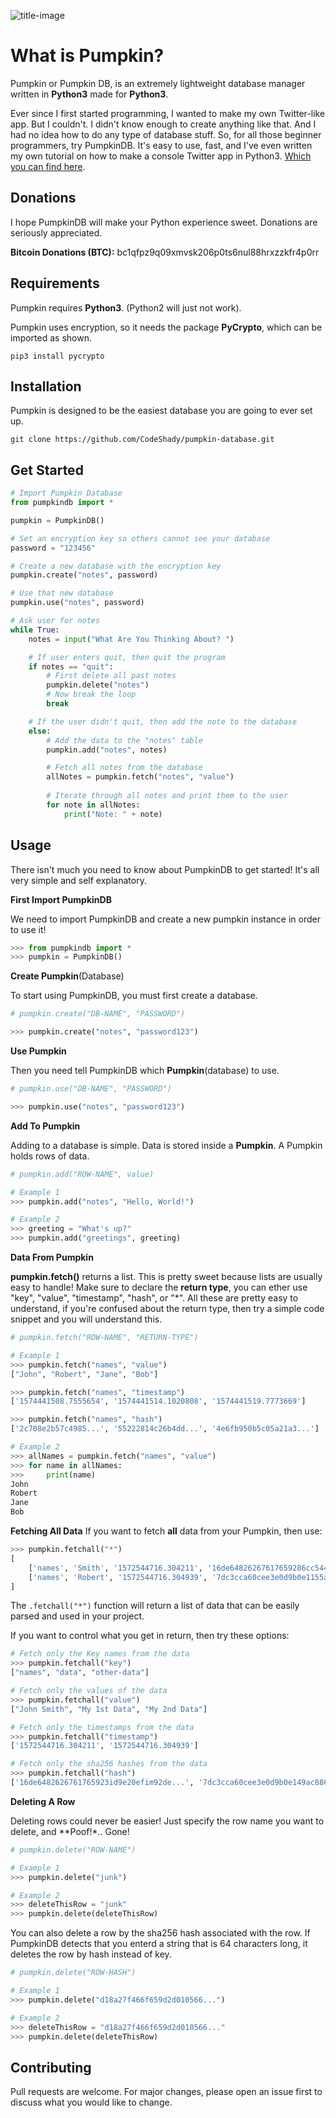 
![title-image](https://i.imgur.com/lQ3xHv6.png)

# What is Pumpkin?
Pumpkin or Pumpkin DB, is an extremely lightweight database manager written in **Python3** made for **Python3**.

Ever since I first started programming, I wanted to make my own Twitter-like app. But I couldn't. I didn't know enough to create anything like that. And I had no idea how to do any type of database stuff. So, for all those beginner programmers, try PumpkinDB. It's easy to use, fast, and I've even written my own tutorial on how to make a console Twitter app in Python3. [Which you can find here](https://www.codeshady.com/how-to-make-a-twitter-app-with-python-pumpkindb/).

## Donations
I hope PumpkinDB will make your Python experience sweet. Donations are seriously appreciated.

**Bitcoin Donations (BTC):** bc1qfpz9q09xmvsk206p0ts6nul88hrxzzkfr4p0rr

## Requirements
Pumpkin requires **Python3**. (Python2 will just not work).

Pumpkin uses encryption, so it needs the package **PyCrypto**, which can be imported as shown.
```shell
pip3 install pycrypto
```

## Installation

Pumpkin is designed to be the easiest database you are going to ever set up.

```shell
git clone https://github.com/CodeShady/pumpkin-database.git
```

## Get Started

```python
# Import Pumpkin Database
from pumpkindb import *

pumpkin = PumpkinDB()

# Set an encryption key so others cannot see your database
password = "123456"

# Create a new database with the encryption key
pumpkin.create("notes", password)

# Use that new database
pumpkin.use("notes", password)

# Ask user for notes
while True:
	notes = input("What Are You Thinking About? ")

	# If user enters quit, then quit the program
	if notes == "quit":
		# First delete all past notes
		pumpkin.delete("notes")
		# Now break the loop
		break

	# If the user didn't quit, then add the note to the database
	else:
		# Add the data to the "notes" table
		pumpkin.add("notes", notes)

		# Fetch all notes from the database
		allNotes = pumpkin.fetch("notes", "value")
		
		# Iterate through all notes and print them to the user
		for note in allNotes:
			print("Note: " + note)

```

## Usage

There isn't much you need to know about PumpkinDB to get started! It's all very simple and self explanatory.

**First Import PumpkinDB**

We need to import PumpkinDB and create a new pumpkin instance in order to use it!
```python
>>> from pumpkindb import *
>>> pumpkin = PumpkinDB()
```

**Create Pumpkin**(Database)

To start using PumpkinDB, you must first create a database.
```python
# pumpkin.create("DB-NAME", "PASSWORD")

>>> pumpkin.create("notes", "password123")
```

**Use Pumpkin**

Then you need tell PumpkinDB which **Pumpkin**(database) to use. 
```python
# pumpkin.use("DB-NAME", "PASSWORD")

>>> pumpkin.use("notes", "password123") 
```

**Add To Pumpkin**

Adding to a database is simple. Data is stored inside a **Pumpkin**. A Pumpkin holds rows of data.
```python
# pumpkin.add("ROW-NAME", value)

# Example 1
>>> pumpkin.add("notes", "Hello, World!")

# Example 2
>>> greeting = "What's up?"
>>> pumpkin.add("greetings", greeting)
```

**Data From Pumpkin**

**pumpkin.fetch()** returns a list. This is pretty sweet because lists are usually easy to handle! Make sure to declare the **return type**, you can ether use "key", "value", "timestamp", "hash", or "*". All these are pretty easy to understand, if you're confused about the return type, then try a simple code snippet and you will understand this.
```python
# pumpkin.fetch("ROW-NAME", "RETURN-TYPE")

# Example 1
>>> pumpkin.fetch("names", "value")
["John", "Robert", "Jane", "Bob"]

>>> pumpkin.fetch("names", "timestamp")
['1574441508.7555654', '1574441514.1020808', '1574441519.7773669']

>>> pumpkin.fetch("names", "hash")
['2c708e2b57c4985...', '55222814c26b4dd...', '4e6fb950b5c05a21a3...']

# Example 2
>>> allNames = pumpkin.fetch("names", "value")
>>> for name in allNames:
>>>		print(name)
John
Robert
Jane
Bob
```

**Fetching All Data**
If you want to fetch **all** data from your Pumpkin, then use: 
```python
>>> pumpkin.fetchall("*")
[
	['names', 'Smith', '1572544716.304211', '16de64826267617659286cc544a4a49ac8825a5965879e20c684591e678317bc'],
	['names', 'Robert', '1572544716.304939', '7dc3cca60cee3e0d9b0e1155a39d7d78ff1748fb85c9bc3525cc192cd62c82b1']
]
```
The ```.fetchall("*")``` function will return a list of data that can be easily parsed and used in your project.

If you want to control what you get in return, then try these options:
```python
# Fetch only the Key names from the data
>>> pumpkin.fetchall("key")
["names", "data", "other-data"]
```

```python
# Fetch only the values of the data
>>> pumpkin.fetchall("value")
["John Smith", "My 1st Data", "My 2nd Data"]
```
```python
# Fetch only the timestamps from the data
>>> pumpkin.fetchall("timestamp")
['1572544716.304211', '1572544716.304939']
```
```python
# Fetch only the sha256 hashes from the data
>>> pumpkin.fetchall("hash")
['16de6482626761765923id9e20efim92de...', '7dc3cca60cee3e0d9b0e149ac88678317bc...']
```

**Deleting A Row**


Deleting rows could never be easier! Just specify the row name you want to delete, and **Poof!*.. Gone!
```python
# pumpkin.delete("ROW-NAME")

# Example 1
>>> pumpkin.delete("junk")

# Example 2
>>> deleteThisRow = "junk"
>>> pumpkin.delete(deleteThisRow)
```

You can also delete a row by the sha256 hash associated with the row. If PumpkinDB detects that you enterd a string that is 64 characters long, it deletes the row by hash instead of key.
```python
# pumpkin.delete("ROW-HASH")

# Example 1
>>> pumpkin.delete("d18a27f466f659d2d010566...")

# Example 2
>>> deleteThisRow = "d18a27f466f659d2d010566..."
>>> pumpkin.delete(deleteThisRow)
```

## Contributing
Pull requests are welcome. For major changes, please open an issue first to discuss what you would like to change.
